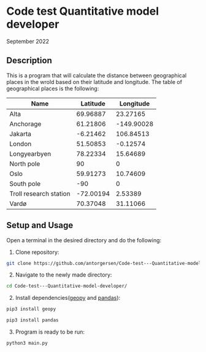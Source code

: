 # Code test Quantitative model developer
September 2022

## Description

This is a program that will calculate the distance between 
geographical places in the wrold based on their latitude and longitude. 
The table of geographical places is the following: 

| Name                   | Latitude  | Longitude  |
|------------------------|-----------|------------|
| Alta                   | 69.96887  | 23.27165   |
| Anchorage              | 61.21806  | -149.90028 | 
| Jakarta                | -6.21462  | 106.84513  |
| London                 | 51.50853  | -0.12574   |
| Longyearbyen           | 78.22334  | 15.64689   |
| North pole             | 90        | 0          |
| Oslo                   | 59.91273  | 10.74609   |
| South pole             | -90       | 0          |
| Troll research station | -72.00194 | 2.53389    |
| Vardø                  | 70.37048  | 31.11066   |



## Setup and Usage

Open a terminal in the desired directory and do the following:

1. Clone repository:
```bash
git clone https://github.com/antorgersen/Code-test---Quantitative-model-developer.git
```
2. Navigate to the newly made directory:

```bash
cd Code-test---Quantitative-model-developer/
```
2. Install dependencies([geopy](https://pypi.org/project/geopy/) and [pandas](https://pypi.org/project/pandas/)):

```bash
pip3 install geopy
```
```bash
pip3 install pandas
```
3. Program is ready to be run:
```bash
python3 main.py
```
